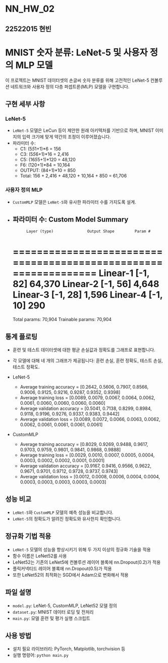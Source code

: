 # NN_HW_02

## 22522015 현빈   



# MNIST 숫자 분류: LeNet-5 및 사용자 정의 MLP 모델

이 프로젝트는 MNIST 데이터셋의 손글씨 숫자 분류를 위해 고전적인 LeNet-5 컨볼루션 네트워크와 사용자 정의 다층 퍼셉트론(MLP) 모델을 구현합니다.

## 구현 세부 사항

### LeNet-5
- `LeNet-5` 모델은 LeCun 등이 제안한 원래 아키텍처를 기반으로 하며, MNIST 이미지의 입력 크기에 맞게 약간의 조정이 이루어졌습니다.
- 파라미터 수: 
  - C1: (5*5*1+1)*6 = 156
  - C3: (5*5*6+1)*16 = 2,416
  - C5: (16*5*5+1)*120 = 48,120
  - F6: (120+1)*84 = 10,164
  - OUTPUT: (84+1)*10 = 850
  - Total: 156 + 2,416 + 48,120 + 10,164 + 850 = 61,706


### 사용자 정의 MLP
- `CustomMLP` 모델은 `LeNet-5`와 유사한 파라미터 수를 가지도록 설계.
- 파라미터 수: 
    Custom Model Summary
    ----------------------------------------------------------------
            Layer (type)               Output Shape         Param #
    ================================================================
                Linear-1                   [-1, 82]          64,370
                Linear-2                   [-1, 56]           4,648
                Linear-3                   [-1, 28]           1,596
                Linear-4                   [-1, 10]             290
    ================================================================
    Total params: 70,904
    Trainable params: 70,904

## 통계 플로팅
- 훈련 및 테스트 데이터셋에 대한 평균 손실값과 정확도를 그래프로 표현합니다.
- 각 모델에 대해 네 개의 그래프가 제공됩니다: 훈련 손실, 훈련 정확도, 테스트 손실, 테스트 정확도.

- LeNet-5
  - Average training accuracy = [0.2642, 0.5606, 0.7907, 0.8566, 0.9006, 0.9125, 0.9216, 0.9287, 0.9352, 0.9398]
  - Average training loss = [0.0089, 0.0079, 0.0067, 0.0064, 0.0062, 0.0061, 0.0060, 0.0060, 0.0060, 0.0060]
  - Average validation accuracy = [0.5041, 0.7138, 0.8299, 0.8984, 0.9118, 0.9196, 0.9276, 0.9337, 0.9383, 0.9442]
  - Average validation loss = [0.0089, 0.0072, 0.0066, 0.0063, 0.0062, 0.0062, 0.0061, 0.0061, 0.0061, 0.0061]
- CustomMLP
  - Average training accuracy = [0.8029, 0.9269, 0.9488, 0.9617, 0.9703, 0.9759, 0.9801, 0.9841, 0.9868, 0.9888]
  - Average training loss = [0.0029, 0.0010, 0.0007, 0.0005, 0.0004, 0.0003, 0.0002, 0.0002, 0.0001, 0.0001]
  - Average validation accuracy = [0.9167, 0.9416, 0.9566, 0.9622, 0.9671, 0.9701, 0.9712, 0.9728, 0.9737, 0.9743]
  - Average validation loss = [0.0012, 0.0008, 0.0006, 0.0004, 0.0004, 0.0003, 0.0003, 0.0003, 0.0003, 0.0003]


## 성능 비교
- `LeNet-5`와 `CustomMLP` 모델의 예측 성능을 비교합니다.
- `LeNet-5`의 정확도가 알려진 정확도와 유사한지 확인합니다.

## 정규화 기법 적용
- `LeNet-5` 모델의 성능을 향상시키기 위해 두 가지 이상의 정규화 기술을 적용
- 함수 이름은 LeNet52를 사용
- LeNet52는 기존의 LeNet5에 컨볼루션 레이어 블록에 nn.Dropout(0.2)가 적용
- 플릭커넥티드 레이어 블록에 nn.Dropout(0.5)가 적용
- 또한 LeNet52의 최적화는 SGD에서 Adam으로 변화해서 적용

## 파일 설명
- `model.py`: LeNet-5, CustomMLP, LeNet52 모델 정의
- `dataset.py`: MNIST 데이터 로딩 및 전처리
- `main.py`: 모델 훈련 및 평가 실행 스크립트

## 사용 방법
- 설치 필요 라이브러리: PyTorch, Matplotlib, torchvision 등
- 실행 명령어: `python main.py`
